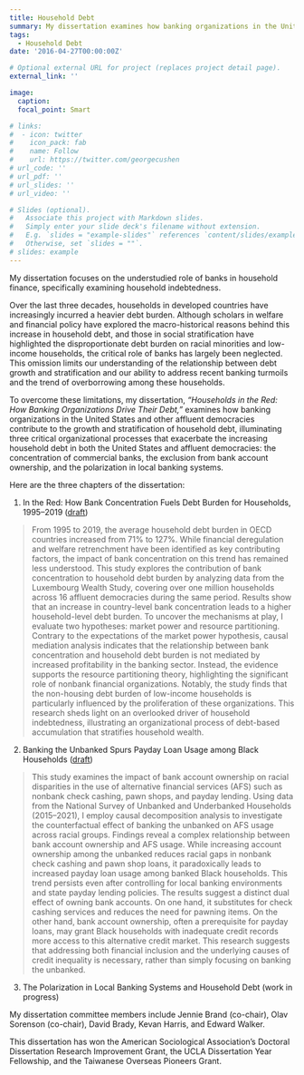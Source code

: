 ```yaml
---
title: Household Debt
summary: My dissertation examines how banking organizations in the United States and other affluent democracies contribute to the growth and stratification of household debt.  
tags:
  - Household Debt
date: '2016-04-27T00:00:00Z'

# Optional external URL for project (replaces project detail page).
external_link: ''

image:
  caption:
  focal_point: Smart

# links:
#  - icon: twitter
#    icon_pack: fab
#    name: Follow
#    url: https://twitter.com/georgecushen
# url_code: ''
# url_pdf: ''
# url_slides: ''
# url_video: ''

# Slides (optional).
#   Associate this project with Markdown slides.
#   Simply enter your slide deck's filename without extension.
#   E.g. `slides = "example-slides"` references `content/slides/example-slides.md`.
#   Otherwise, set `slides = ""`.
# slides: example
---
```

My dissertation focuses on the understudied role of banks in household finance, specifically examining household indebtedness. 

Over the last three decades, households in developed countries have increasingly incurred a heavier debt burden. Although scholars in welfare and financial policy have explored the macro-historical reasons behind this increase in household debt, and those in social stratification have highlighted the disproportionate debt burden on racial minorities and low-income households, the critical role of banks has largely been neglected. This omission limits our understanding of the relationship between debt growth and stratification and our ability to address recent banking turmoils and the trend of overborrowing among these households. 

To overcome these limitations, my dissertation, *“Households in the Red: How Banking Organizations Drive Their Debt,”* examines how banking organizations in the United States and other affluent democracies contribute to the growth and stratification of household debt, illuminating three critical organizational processes that exacerbate the increasing household debt in both the United States and affluent democracies: the concentration of commercial banks, the exclusion from bank account ownership, and the polarization in local banking systems. 

Here are the three chapters of the dissertation:

1. In the Red: How Bank Concentration Fuels Debt Burden for Households, 1995–2019 ([draft](https://doi.org/10.31235/osf.io/fx2tu))

> From 1995 to 2019, the average household debt burden in OECD countries increased from 71% to 127%. While financial deregulation and welfare retrenchment have been identified as key contributing factors, the impact of bank concentration on this trend has remained less understood. This study explores the contribution of bank concentration to household debt burden by analyzing data from the Luxembourg Wealth Study, covering over one million households across 16 affluent democracies during the same period. Results show that an increase in country-level bank concentration leads to a higher household-level debt burden. To uncover the mechanisms at play, I evaluate two hypotheses: market power and resource partitioning. Contrary to the expectations of the market power hypothesis, causal mediation analysis indicates that the relationship between bank concentration and household debt burden is not mediated by increased profitability in the banking sector. Instead, the evidence supports the resource partitioning theory, highlighting the significant role of nonbank financial organizations. Notably, the study finds that the non-housing debt burden of low-income households is particularly influenced by the proliferation of these organizations. This research sheds light on an overlooked driver of household indebtedness, illustrating an organizational process of debt-based accumulation that stratifies household wealth.

2. Banking the Unbanked Spurs Payday Loan Usage among Black Households ([draft](https://osf.io/preprints/socarxiv/mbx7f))
> This study examines the impact of bank account ownership on racial disparities in the use of alternative financial services (AFS) such as nonbank check cashing, pawn shops, and payday lending. Using data from the National Survey of Unbanked and Underbanked Households (2015–2021), I employ causal decomposition analysis to investigate the counterfactual effect of banking the unbanked on AFS usage across racial groups. Findings reveal a complex relationship between bank account ownership and AFS usage. While increasing account ownership among the unbanked reduces racial gaps in nonbank check cashing and pawn shop loans, it paradoxically leads to increased payday loan usage among banked Black households. This trend persists even after controlling for local banking environments and state payday lending policies. The results suggest a distinct dual effect of owning bank accounts. On one hand, it substitutes for check cashing services and reduces the need for pawning items. On the other hand, bank account ownership, often a prerequisite for payday loans, may grant Black households with inadequate credit records more access to this alternative credit market. This research suggests that addressing both financial inclusion and the underlying causes of credit inequality is necessary, rather than simply focusing on banking the unbanked.

3. The Polarization in Local Banking Systems and Household Debt (work in progress)

My dissertation committee members include Jennie Brand (co-chair), Olav Sorenson (co-chair), David Brady, Kevan Harris, and Edward Walker.

This dissertation has won the American Sociological Association’s Doctoral Dissertation Research Improvement Grant, the UCLA Dissertation Year Fellowship, and the Taiwanese Overseas Pioneers Grant.



